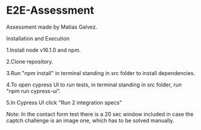 # E2E-Assessment

Assessment made by Matias Galvez.

Installation and Execution

1.Install node v16.1.0 and npm.

2.Clone repository.

3.Run "npm install" in terminal standing in src folder to install dependencies.

4.To open cypress UI to run tests, in terminal standing in src folder, run "npm run cypress-ui".

5.In Cypress UI click "Run 2 integration specs"

Note: In the contact form test there is a 20 sec window included in case the captch challenge is an image one, which has to be solved manually.
